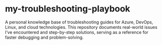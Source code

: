# my-troubleshooting-playbook
A personal knowledge base of troubleshooting guides for Azure, DevOps, Linux, and cloud technologies. This repository documents real-world issues I’ve encountered and step-by-step solutions, serving as a reference for faster debugging and problem-solving.
